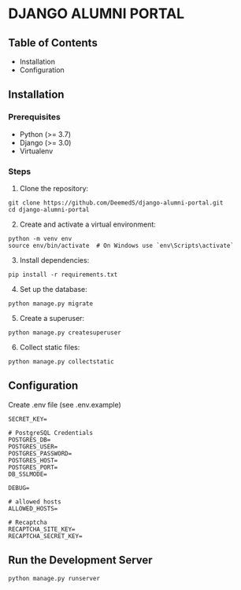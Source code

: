# DJANGO ALUMNI PORTAL

## Table of Contents
- Installation
- Configuration


## Installation
### Prerequisites
- Python (>= 3.7)
- Django (>= 3.0)
- Virtualenv

### Steps
1. Clone the repository:
```
git clone https://github.com/DeemedS/django-alumni-portal.git
cd django-alumni-portal
```
2. Create and activate a virtual environment:
```
python -m venv env
source env/bin/activate  # On Windows use `env\Scripts\activate`
```
3. Install dependencies:
```
pip install -r requirements.txt
```
4. Set up the database:
```
python manage.py migrate
```
5. Create a superuser:
```
python manage.py createsuperuser
```
6. Collect static files:
```
python manage.py collectstatic
```
## Configuration
Create .env file (see .env.example)
```
SECRET_KEY=

# PostgreSQL Credentials
POSTGRES_DB=
POSTGRES_USER=
POSTGRES_PASSWORD=
POSTGRES_HOST=
POSTGRES_PORT=
DB_SSLMODE=

DEBUG=

# allowed hosts
ALLOWED_HOSTS=

# Recaptcha
RECAPTCHA_SITE_KEY=
RECAPTCHA_SECRET_KEY=
```

## Run the Development Server
```
python manage.py runserver
```
   
